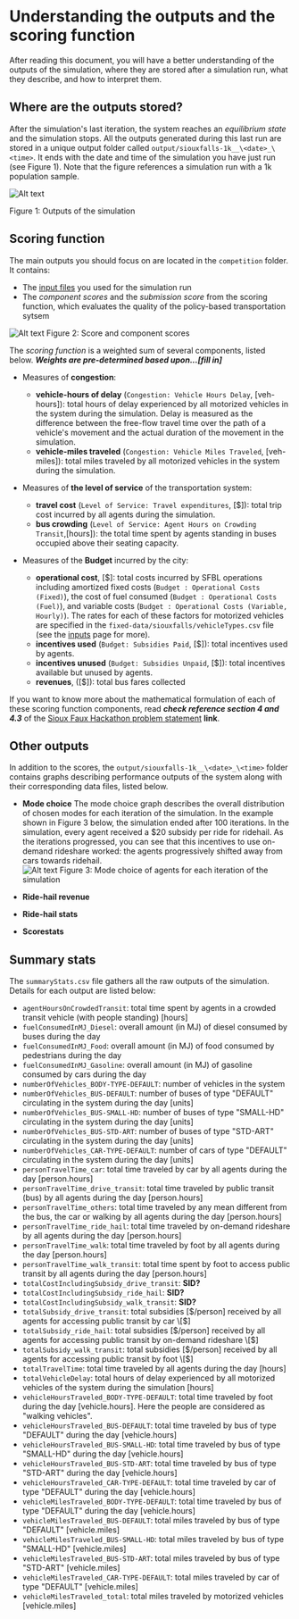# Understanding the outputs and the scoring function
After reading this document, you will have a better understanding of the outputs of the simulation, where they are stored after a simulation run, what they describe, and how to interpret them.

## Where are the outputs stored?

After the simulation's last iteration, the system reaches an *equilibrium state* and the simulation stops. All the outputs generated during this last run are stored in a unique output folder called `output/siouxfalls-1k__\<date>_\<time>`. It ends with the date and time of the simulation you have just run (see Figure 1). Note that the figure references a simulation run with a 1k population sample.

![Alt text](https://github.com/vgolfier/Uber-Prize-Starter-Kit/blob/master/Images/Output_folder_2.png)

Figure 1: Outputs of the simulation

## Scoring function

The main outputs you should focus on are located in the `competition` folder. It contains: 

* The [input files](https://github.com/vgolfier/Uber-Prize-Starter-Kit/blob/master/docs/Which-inputs-should-I-optimize%3F.md) you used for the simulation run
* The *component scores* and the *submission score* from the scoring function, which evaluates the quality of the policy-based transportation sytsem 

![Alt text](https://github.com/vgolfier/Uber-Prize-Starter-Kit/blob/master/Images/The_scoring_function.png)
Figure 2: Score and component scores

The *scoring function* is a weighted sum of several components, listed below. ***Weights are pre-determined based upon...\[fill in]*** 
* Measures of **congestion**:
  * **vehicle-hours of delay** (`Congestion: Vehicle Hours Delay`, \[veh-hours]): total hours of delay experienced by all motorized vehicles in the system during the simulation. Delay is measured as the difference between the free-flow travel time over the path of a vehicle's movement and the actual duration of the movement in the simulation. 
  * **vehicle-miles traveled** (`Congestion: Vehicle Miles Traveled`, \[veh-miles]): total miles traveled by all motorized vehicles in the system during the simulation.

* Measures of **the level of service** of the transportation system:
  * **travel cost** (`Level of Service: Travel expenditures`, \[$]): total trip cost incurred by all agents during the simulation. 
  * **bus crowding** (`Level of Service: Agent Hours on Crowding Transit`,\[hours]): the total time spent by agents standing in buses occupied above their seating capacity. 

* Measures of the **Budget** incurred by the city:
  * **operational cost**, \[$]: total costs incurred by SFBL operations including amortized fixed costs (`Budget : Operational Costs (Fixed)`), the cost of fuel consumed (`Budget : Operational Costs (Fuel)`), and variable costs (`Budget : Operational Costs (Variable, Hourly)`). The rates for each of these factors for motorized vehicles are specified in the `fixed-data/siouxfalls/vehicleTypes.csv` file (see the [inputs](https://github.com/vgolfier/Uber-Prize-Starter-Kit-/blob/master/docs/Which-inputs-should-I-optimize%3F.md) page for more).
  * **incentives used** (`Budget: Subsidies Paid`, \[$]): total incentives used by agents.
  * **incentives unused** (`Budget: Subsidies Unpaid`, \[$]): total incentives available but unused by agents. 
  * **revenues**, (\[$]): total bus fares collected

If you want to know more about the mathematical formulation of each of these scoring function components, read ***check reference section 4 and  4.3*** of the [Sioux Faux Hackathon problem statement]() **link**.

## Other outputs

In addition to the scores, the `output/siouxfalls-1k__\<date>_\<time>` folder contains graphs describing performance outputs of the system along with their corresponding data files, listed below.

* **Mode choice**
The mode choice graph describes the overall distribution of chosen modes for each iteration of the simulation. In the example shown in Figure 3 below, the simulation ended after 100 iterations. In the simulation, every agent received a $20 subsidy per ride for ridehail. As the iterations progressed, you can see that this incentives to use on-demand rideshare worked: the agents progressively shifted away from cars towards ridehail.    
![Alt text](https://github.com/vgolfier/Uber-Prize-Starter-Kit/blob/master/Images/Mode_choice_histogram.png)
Figure 3: Mode choice of agents for each iteration of the simulation

* **Ride-hail revenue**

* **Ride-hail stats**

* **Scorestats**

## Summary stats

The `summaryStats.csv` file gathers all the raw outputs of the simulation. Details for each output are listed below:

* `agentHoursOnCrowdedTransit`: total time spent by agents in a crowded transit vehicle (with people standing) \[hours]
* `fuelConsumedInMJ_Diesel`: overall amount (in MJ) of diesel consumed by buses during the day
* `fuelConsumedInMJ_Food`: overall amount (in MJ) of food consumed by pedestrians during the day
* `fuelConsumedInMJ_Gasoline`: overall amount (in MJ) of gasoline consumed by cars during the day
* `numberOfVehicles_BODY-TYPE-DEFAULT`: number of vehicles in the system 
* `numberOfVehicles_BUS-DEFAULT`: number of buses of type "DEFAULT" circulating in the system during the day \[units]
* `numberOfVehicles_BUS-SMALL-HD`: number of buses of type "SMALL-HD" circulating in the system during the day \[units]
* `numberOfVehicles_BUS-STD-ART`: number of buses of type "STD-ART" circulating in the system during the day \[units]
* `numberOfVehicles_CAR-TYPE-DEFAULT`: number of cars of type "DEFAULT" circulating in the system during the day \[units]
* `personTravelTime_car`: total time traveled by car by all agents during the day \[person.hours]
* `personTravelTime_drive_transit`: total time traveled by public transit (bus) by all agents during the day \[person.hours]
* `personTravelTime_others`: total time traveled by any  mean different from the bus, the car or walking by all agents during the day \[person.hours]
* `personTravelTime_ride_hail`: total time traveled by on-demand rideshare by all agents during the day \[person.hours]
* `personTravelTime_walk`: total time traveled by foot by all agents during the day \[person.hours]
* `personTravelTime_walk_transit`: total time spent by foot to access public transit by all agents during the day \[person.hours]
* `totalCostIncludingSubsidy_drive_transit`: **SID?**
* `totalCostIncludingSubsidy_ride_hail`: **SID?**
* `totalCostIncludingSubsidy_walk_transit`: **SID?**
* `totalSubsidy_drive_transit`: total subsidies \[$/person] received by all agents for accessing public transit by car \[$] 
* `totalSubsidy_ride_hail`: total subsidies \[$/person] received by all agents for accessing public transit by on-demand rideshare \[$] 
* `totalSubsidy_walk_transit`: total subsidies \[$/person] received by all agents for accessing public transit by foot \[$] 
* `totalTravelTime`: total time traveled by all agents during the day \[hours]
* `totalVehicleDelay`: total hours of delay experienced by all motorized vehicles of the system during the simulation \[hours]
* `vehicleHoursTraveled_BODY-TYPE-DEFAULT`: total time traveled by foot during the day \[vehicle.hours]. Here the people are considered as "walking vehicles". 
* `vehicleHoursTraveled_BUS-DEFAULT`: total time traveled by bus of type "DEFAULT" during the day \[vehicle.hours] 
* `vehicleHoursTraveled_BUS-SMALL-HD`: total time traveled by bus of type "SMALL-HD" during the day \[vehicle.hours] 
* `vehicleHoursTraveled_BUS-STD-ART`: total time traveled by bus of type "STD-ART" during the day \[vehicle.hours] 
* `vehicleHoursTraveled_CAR-TYPE-DEFAULT`: total time traveled by car of type "DEFAULT" during the day \[vehicle.hours] 
* `vehicleMilesTraveled_BODY-TYPE-DEFAULT`: total time traveled by bus of type "DEFAULT" during the day \[vehicle.hours] 
* `vehicleMilesTraveled_BUS-DEFAULT`: total miles traveled by bus of type "DEFAULT" \[vehicle.miles]
* `vehicleMilesTraveled_BUS-SMALL-HD`: total miles traveled by bus of type "SMALL-HD" \[vehicle.miles]
* `vehicleMilesTraveled_BUS-STD-ART`: total miles traveled by bus of type "STD-ART" \[vehicle.miles]
* `vehicleMilesTraveled_CAR-TYPE-DEFAULT`: total miles traveled by car of type "DEFAULT" \[vehicle.miles]
* `vehicleMilesTraveled_total`: total miles traveled by motorized vehicles \[vehicle.miles]
